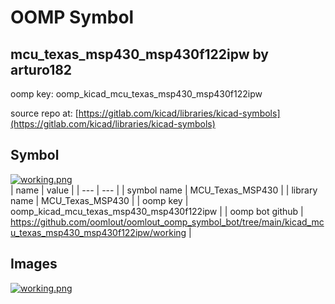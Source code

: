 # OOMP Symbol  
## mcu_texas_msp430_msp430f122ipw  by arturo182  
  
oomp key: oomp_kicad_mcu_texas_msp430_msp430f122ipw  
  
source repo at: [https://gitlab.com/kicad/libraries/kicad-symbols](https://gitlab.com/kicad/libraries/kicad-symbols)  
## Symbol  
  
[![working.png](working_600.png)](working.png)  
| name | value | 
| --- | --- | 
| symbol name | MCU_Texas_MSP430 | 
| library name | MCU_Texas_MSP430 | 
| oomp key | oomp_kicad_mcu_texas_msp430_msp430f122ipw | 
| oomp bot github | https://github.com/oomlout/oomlout_oomp_symbol_bot/tree/main/kicad_mcu_texas_msp430_msp430f122ipw/working | 
## Images  
  
[![working.png](working_140.png)](working.png)  
